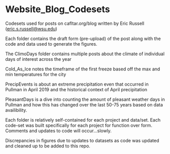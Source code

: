 # Website_Blog_Codesets
Codesets used for posts on cafltar.org/blog written by Eric Russell (eric.s.russell@wsu.edu)

Each folder contains the draft form (pre-upload) of the post along with the code and data used to generate the figures.

The ClimoDays folder contains multiple posts about the climate of individual days of interest across the year

Cold_As_Ice notes the timeframe of the first freeze based off the max and min temperatures for the city

PrecipEvents is about an extreme precipitation even that occurred in Pullman in April 2019 and the historical context of April precipitation

PleasantDays is a dive into counting the amount of pleasant weather days in Pullman and how this has changed over the last 50-75 years based on data availibility.

Each folder is relatively self-contained for each project and data/set. Each code-set was built specifically for each project for function over form. Comments and updates to code will occur...slowly.

Discrepancies in figures due to updates to datasets as code was updated and cleaned up to be added to this repo.